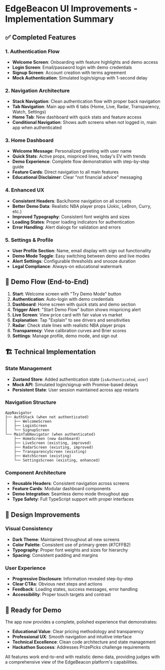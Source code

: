 # EdgeBeacon UI Improvements - Implementation Summary

## ✅ Completed Features

### 1. Authentication Flow

- **Welcome Screen**: Onboarding with feature highlights and demo access
- **Login Screen**: Email/password login with demo credentials
- **Signup Screen**: Account creation with terms agreement
- **Mock Authentication**: Simulated login/signup with 1-second delay

### 2. Navigation Architecture

- **Stack Navigation**: Clean authentication flow with proper back navigation
- **Tab Navigation**: Main app with 6 tabs (Home, Live, Radar, Transparency, Watch, Settings)
- **Home Tab**: New dashboard with quick stats and feature access
- **Conditional Navigation**: Shows auth screens when not logged in, main app when authenticated

### 3. Home Dashboard

- **Welcome Message**: Personalized greeting with user name
- **Quick Stats**: Active props, mispriced lines, today's EV with trends
- **Demo Experience**: Complete flow demonstration with step-by-step guide
- **Feature Cards**: Direct navigation to all main features
- **Educational Disclaimer**: Clear "not financial advice" messaging

### 4. Enhanced UX

- **Consistent Headers**: Back/home navigation on all screens
- **Better Demo Data**: Realistic NBA player props (Jokic, LeBron, Curry, etc.)
- **Improved Typography**: Consistent font weights and sizes
- **Loading States**: Proper loading indicators for authentication
- **Error Handling**: Alert dialogs for validation and errors

### 5. Settings & Profile

- **User Profile Section**: Name, email display with sign out functionality
- **Demo Mode Toggle**: Easy switching between demo and live modes
- **Alert Settings**: Configurable thresholds and snooze duration
- **Legal Compliance**: Always-on educational watermark

## 🎯 Demo Flow (End-to-End)

1. **Start**: Welcome screen with "Try Demo Mode" button
2. **Authentication**: Auto-login with demo credentials
3. **Dashboard**: Home screen with quick stats and demo section
4. **Trigger Alert**: "Start Demo Flow" button shows mispricing alert
5. **Live Screen**: View price card with fair value vs market
6. **Explanation**: Tap "Explain" to see drivers and sensitivities
7. **Radar**: Check stale lines with realistic NBA player props
8. **Transparency**: View calibration curves and Brier scores
9. **Settings**: Manage profile, demo mode, and sign out

## 🏗️ Technical Implementation

### State Management

- **Zustand Store**: Added authentication state (`isAuthenticated`, `user`)
- **Mock API**: Simulated login/signup with Promise-based delays
- **Persistent State**: User session maintained across app restarts

### Navigation Structure

```
AppNavigator
├── AuthStack (when not authenticated)
│   ├── WelcomeScreen
│   ├── LoginScreen
│   └── SignupScreen
└── MainTabNavigator (when authenticated)
    ├── HomeScreen (new dashboard)
    ├── LiveScreen (existing, improved)
    ├── RadarScreen (existing, improved)
    ├── TransparencyScreen (existing)
    ├── WatchScreen (existing)
    └── SettingsScreen (existing, enhanced)
```

### Component Architecture

- **Reusable Headers**: Consistent navigation across screens
- **Feature Cards**: Modular dashboard components
- **Demo Integration**: Seamless demo mode throughout app
- **Type Safety**: Full TypeScript support with proper interfaces

## 🎨 Design Improvements

### Visual Consistency

- **Dark Theme**: Maintained throughout all new screens
- **Color Palette**: Consistent use of primary green (#7CFFB2)
- **Typography**: Proper font weights and sizes for hierarchy
- **Spacing**: Consistent padding and margins

### User Experience

- **Progressive Disclosure**: Information revealed step-by-step
- **Clear CTAs**: Obvious next steps and actions
- **Feedback**: Loading states, success messages, error handling
- **Accessibility**: Proper touch targets and contrast

## 🚀 Ready for Demo

The app now provides a complete, polished experience that demonstrates:

- **Educational Value**: Clear pricing methodology and transparency
- **Professional UX**: Smooth navigation and intuitive interface
- **Technical Excellence**: Clean code architecture and state management
- **Hackathon Success**: Addresses PrizePicks challenge requirements

All features work end-to-end with realistic demo data, providing judges with a comprehensive view of the EdgeBeacon platform's capabilities.
